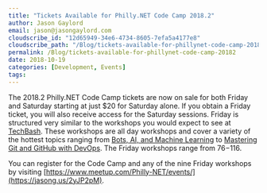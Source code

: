 ```yaml
---
title: "Tickets Available for Philly.NET Code Camp 2018.2"
author: Jason Gaylord
email: jason@jasongaylord.com
cloudscribe_id: "12d65949-34e6-4734-8605-7efa5a4177e8"
cloudscribe_path: "/Blog/tickets-available-for-phillynet-code-camp-20182"
permalink: /Blog/tickets-available-for-phillynet-code-camp-20182
date: 2018-10-19
categories: [Development, Events]
tags: 
---
```


The 2018.2 Philly.NET Code Camp tickets are now on sale for both Friday and Saturday starting at just $20 for Saturday alone. If you obtain a Friday ticket, you will also receive access for the Saturday sessions. Friday is structured very similar to the workshops you would expect to see at [TechBash](http://jasong.us/techbash). These workshops are all day workshops and cover a variety of the hottest topics ranging from [Bots, AI, and Machine Learning](https://jasong.us/2EJPwCL) to [Mastering Git and GitHub with DevOps](https://jasong.us/2RZaEHH). The Friday workshops range from $76-$116. 

You can register for the Code Camp and any of the nine Friday workshops by visiting [https://www.meetup.com/Philly-NET/events/](https://jasong.us/2yJP2pM).
